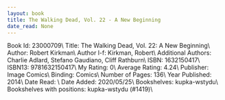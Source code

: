 ```yaml
---
layout: book
title: The Walking Dead, Vol. 22 - A New Beginning
date_read: None
---
```


Book Id: 23000709\ 
Title: The Walking Dead, Vol. 22: A New Beginning\ 
Author: Robert Kirkman\ 
Author l-f: Kirkman, Robert\ 
Additional Authors: Charlie Adlard, Stefano Gaudiano, Cliff Rathburn\ 
ISBN: 1632150417\ 
ISBN13: 9781632150417\ 
My Rating: 0\ 
Average Rating: 4.24\ 
Publisher: Image Comics\ 
Binding: Comics\ 
Number of Pages: 136\ 
Year Published: 2014\ 
Date Read: \ 
Date Added: 2020/05/25\ 
Bookshelves: kupka-wstydu\ 
Bookshelves with positions: kupka-wstydu (#1419)\ 

